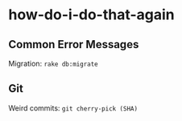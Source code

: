 # how-do-i-do-that-again
## Common Error Messages

Migration:
`rake db:migrate`

## Git

Weird commits: `git cherry-pick (SHA)`
